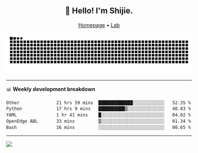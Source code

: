 <h2 align="center">👋 Hello! I'm Shijie.</h2>
<p align="center">
  <a href="https://xu-shi-jie.github.io"> Homepage</a> •
  <a href="https://onodalab.ees.hokudai.ac.jp"> Lab </a>
</p>

![Snake animation](https://github.com/xu-shi-jie/xu-shi-jie/blob/output/github-snake.svg)


-------

📊 **Weekly development breakdown**
<!--START_SECTION:waka-->

```txt
Other              21 hrs 59 mins  █████████████░░░░░░░░░░░░   52.35 %
Python             17 hrs 9 mins   ██████████▒░░░░░░░░░░░░░░   40.83 %
YAML               1 hr 41 mins    █░░░░░░░░░░░░░░░░░░░░░░░░   04.02 %
OpenEdge ABL       33 mins         ▒░░░░░░░░░░░░░░░░░░░░░░░░   01.34 %
Bash               16 mins         ░░░░░░░░░░░░░░░░░░░░░░░░░   00.65 %
```

<!--END_SECTION:waka-->

-------
![](https://komarev.com/ghpvc/?username=xu-shi-jie&style=flat-square&color=blue) 

